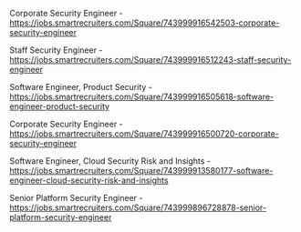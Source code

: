 Corporate Security Engineer - https://jobs.smartrecruiters.com/Square/743999916542503-corporate-security-engineer

Staff Security Engineer - https://jobs.smartrecruiters.com/Square/743999916512243-staff-security-engineer

Software Engineer, Product Security - https://jobs.smartrecruiters.com/Square/743999916505618-software-engineer-product-security

Corporate Security Engineer - https://jobs.smartrecruiters.com/Square/743999916500720-corporate-security-engineer

Software Engineer, Cloud Security Risk and Insights - https://jobs.smartrecruiters.com/Square/743999913580177-software-engineer-cloud-security-risk-and-insights

Senior Platform Security Engineer - https://jobs.smartrecruiters.com/Square/743999896728878-senior-platform-security-engineer

